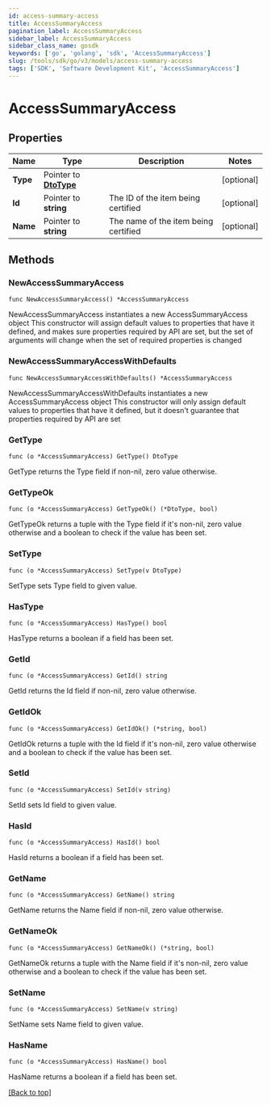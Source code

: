 ```yaml
---
id: access-summary-access
title: AccessSummaryAccess
pagination_label: AccessSummaryAccess
sidebar_label: AccessSummaryAccess
sidebar_class_name: gosdk
keywords: ['go', 'golang', 'sdk', 'AccessSummaryAccess'] 
slug: /tools/sdk/go/v3/models/access-summary-access
tags: ['SDK', 'Software Development Kit', 'AccessSummaryAccess']
---
```


# AccessSummaryAccess

## Properties

Name | Type | Description | Notes
------------ | ------------- | ------------- | -------------
**Type** | Pointer to [**DtoType**](DtoType) |  | [optional] 
**Id** | Pointer to **string** | The ID of the item being certified | [optional] 
**Name** | Pointer to **string** | The name of the item being certified | [optional] 

## Methods

### NewAccessSummaryAccess

`func NewAccessSummaryAccess() *AccessSummaryAccess`

NewAccessSummaryAccess instantiates a new AccessSummaryAccess object
This constructor will assign default values to properties that have it defined,
and makes sure properties required by API are set, but the set of arguments
will change when the set of required properties is changed

### NewAccessSummaryAccessWithDefaults

`func NewAccessSummaryAccessWithDefaults() *AccessSummaryAccess`

NewAccessSummaryAccessWithDefaults instantiates a new AccessSummaryAccess object
This constructor will only assign default values to properties that have it defined,
but it doesn't guarantee that properties required by API are set

### GetType

`func (o *AccessSummaryAccess) GetType() DtoType`

GetType returns the Type field if non-nil, zero value otherwise.

### GetTypeOk

`func (o *AccessSummaryAccess) GetTypeOk() (*DtoType, bool)`

GetTypeOk returns a tuple with the Type field if it's non-nil, zero value otherwise
and a boolean to check if the value has been set.

### SetType

`func (o *AccessSummaryAccess) SetType(v DtoType)`

SetType sets Type field to given value.

### HasType

`func (o *AccessSummaryAccess) HasType() bool`

HasType returns a boolean if a field has been set.

### GetId

`func (o *AccessSummaryAccess) GetId() string`

GetId returns the Id field if non-nil, zero value otherwise.

### GetIdOk

`func (o *AccessSummaryAccess) GetIdOk() (*string, bool)`

GetIdOk returns a tuple with the Id field if it's non-nil, zero value otherwise
and a boolean to check if the value has been set.

### SetId

`func (o *AccessSummaryAccess) SetId(v string)`

SetId sets Id field to given value.

### HasId

`func (o *AccessSummaryAccess) HasId() bool`

HasId returns a boolean if a field has been set.

### GetName

`func (o *AccessSummaryAccess) GetName() string`

GetName returns the Name field if non-nil, zero value otherwise.

### GetNameOk

`func (o *AccessSummaryAccess) GetNameOk() (*string, bool)`

GetNameOk returns a tuple with the Name field if it's non-nil, zero value otherwise
and a boolean to check if the value has been set.

### SetName

`func (o *AccessSummaryAccess) SetName(v string)`

SetName sets Name field to given value.

### HasName

`func (o *AccessSummaryAccess) HasName() bool`

HasName returns a boolean if a field has been set.


[[Back to top]](#) 



